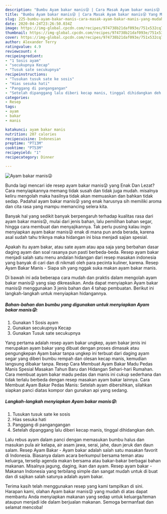 ```yaml
---
description: "Bumbu Ayam bakar manis😜 | Cara Masak Ayam bakar manis😜 Yang Mudah Dan Praktis"
title: "Bumbu Ayam bakar manis😜 | Cara Masak Ayam bakar manis😜 Yang Mudah Dan Praktis"
slug: 225-bumbu-ayam-bakar-manis-cara-masak-ayam-bakar-manis-yang-mudah-dan-praktis
date: 2020-04-24T23:26:50.034Z
image: https://img-global.cpcdn.com/recipes/974738b21daf093e/751x532cq70/ayam-bakar-manis😜-foto-resep-utama.jpg
thumbnail: https://img-global.cpcdn.com/recipes/974738b21daf093e/751x532cq70/ayam-bakar-manis😜-foto-resep-utama.jpg
cover: https://img-global.cpcdn.com/recipes/974738b21daf093e/751x532cq70/ayam-bakar-manis😜-foto-resep-utama.jpg
author: Alexander Terry
ratingvalue: 4.9
reviewcount: 4
recipeingredient:
- "1 Sosis ayam"
- "secukupnya Kecap"
- "Tusuk sate secukupnya"
recipeinstructions:
- "Tusukan tusuk sate ke sosis"
- "Hias sesuka hati"
- "Panggang di pangangangan"
- "Setelah dipanggang lalu diberi kecap manis, tinggal dihidangkan deh."
categories:
- Resep
tags:
- ayam
- bakar
- manis

katakunci: ayam bakar manis 
nutrition: 207 calories
recipecuisine: Indonesian
preptime: "PT13M"
cooktime: "PT53M"
recipeyield: "1"
recipecategory: Dinner

---
```



![Ayam bakar manis😜](https://img-global.cpcdn.com/recipes/974738b21daf093e/751x532cq70/ayam-bakar-manis😜-foto-resep-utama.jpg)

Bunda lagi mencari ide resep ayam bakar manis😜 yang Enak Dan Lezat? Cara menyiapkannya memang tidak susah dan tidak juga mudah. misalnya keliru mengolah maka hasilnya tidak akan memuaskan dan bahkan tidak sedap. Padahal ayam bakar manis😜 yang enak harusnya sih memiliki aroma dan cita rasa yang mampu memancing selera kita.

Banyak hal yang sedikit banyak berpengaruh terhadap kualitas rasa dari ayam bakar manis😜, mulai dari jenis bahan, lalu pemilihan bahan segar, hingga cara membuat dan menyajikannya. Tak perlu pusing kalau ingin menyiapkan ayam bakar manis😜 enak di mana pun anda berada, karena asal sudah tahu triknya maka hidangan ini bisa menjadi sajian spesial.

Apakah itu ayam bakar, atau sate ayam atau apa saja yang berbahan dasar daging ayam dan soal rasanya pun pasti berbeda-beda. Resep ayam bakar menjadi salah satu menu andalan hidangan dari resep masakan indonesia yang banyak di cari dan di nikmati oleh para pecinta kuliner, karena. Resep Ayam Bakar Manis - Siapa sih yang nggak suka makan ayam bakar manis.


Di bawah ini ada beberapa cara mudah dan praktis dalam mengolah ayam bakar manis😜 yang siap dikreasikan. Anda dapat menyiapkan Ayam bakar manis😜 menggunakan 3 jenis bahan dan 4 tahap pembuatan. Berikut ini langkah-langkah untuk menyiapkan hidangannya.

<!--inarticleads1-->

##### Bahan-bahan dan bumbu yang digunakan untuk menyiapkan Ayam bakar manis😜:

1. Gunakan 1 Sosis ayam
1. Gunakan secukupnya Kecap
1. Gunakan Tusuk sate secukupnya


Yang pertama adalah resep ayam bakar ungkep, ayam bakar jenis ini merupakan ayam bakar yang dibuat dengan proses dimasak atau pengungkepan Ayam bakar tanpa ungkep ini terbuat dari daging ayam segar yang diberi bumbu rempah dan olesan kecap manis, kemudian langsung dibakar tanpa. Resep Cara Membuat Ayam Bakar Madu Pedas Manis Spesial Masakan Tahun Baru dan Hidangan Sehari-hari Rumahan. Cara membuat ayam bakar madu pedas dan manis ini cukup sederhana dan tidak terlalu berbeda dengan resep masakan ayam bakar lainnya. Cara Membuat Ayam Bakar Pedas Manis: Setelah ayam dibersihkan, silahkan siapkan panci diatas kompor dan gunakan api yang sedang. 

<!--inarticleads2-->

##### Langkah-langkah menyiapkan Ayam bakar manis😜:

1. Tusukan tusuk sate ke sosis
1. Hias sesuka hati
1. Panggang di pangangangan
1. Setelah dipanggang lalu diberi kecap manis, tinggal dihidangkan deh.


Lalu rebus ayam dalam panci dengan memasukan bumbu halus dan masukan pula air kelapa, air asam jawa, serai, jahe, daun jeruk dan daun salam. Resep Ayam Bakar - Ayam bakar adalah salah satu masakan favorit di Indonesia. Biasanya dalam acara berkumpul bersama teman atau keluarga, terselip agenda makan bersama atau bakar-bakar berbagai bahan makanan. Misalnya jagung, daging, ikan dan ayam. Resep ayam bakar - Makanan Indonesia yang terbilang simple dan sangat mudah untuk di buat dan di sajikan salah satunya adalah ayam bakar. 

Terima kasih telah menggunakan resep yang kami tampilkan di sini. Harapan kami, olahan Ayam bakar manis😜 yang mudah di atas dapat membantu Anda menyiapkan makanan yang sedap untuk keluarga/teman ataupun menjadi ide dalam berjualan makanan. Semoga bermanfaat dan selamat mencoba!
